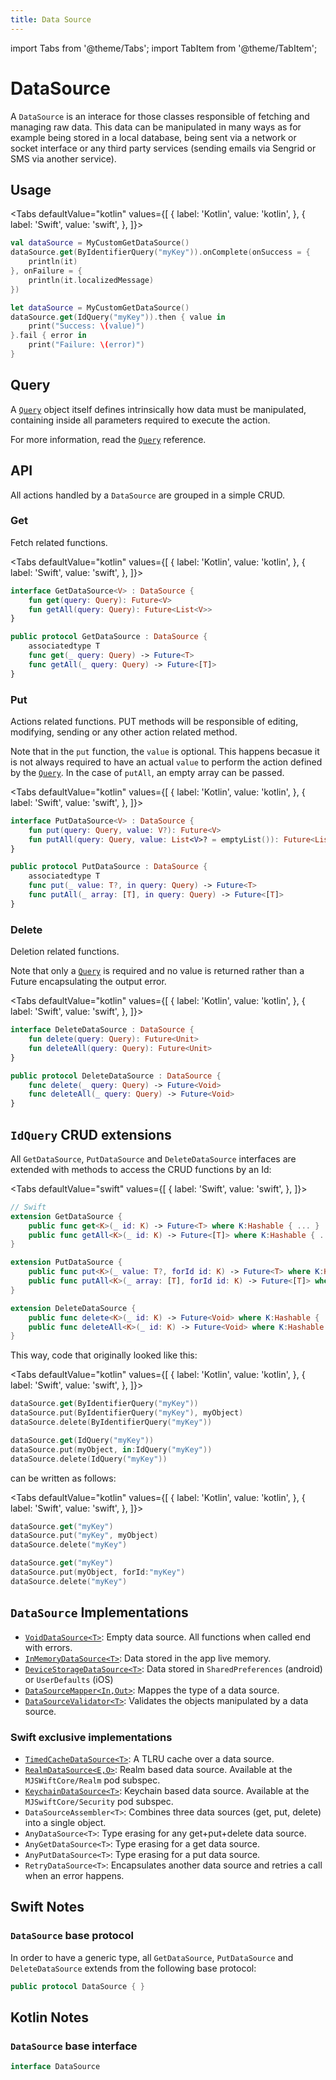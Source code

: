 ```yaml
---
title: Data Source
---
```


import Tabs from '@theme/Tabs';
import TabItem from '@theme/TabItem';

# DataSource

A `DataSource` is an interace for those classes responsible of fetching and managing raw data. This data can be manipulated in many ways as for example being stored in a local database, being sent via a network or socket interface or any third party services (sending emails via Sengrid or SMS via another service).

## Usage

<Tabs defaultValue="kotlin" values={[
    { label: 'Kotlin', value: 'kotlin', },
    { label: 'Swift', value: 'swift', },
]}>
<TabItem value="kotlin">

```kotlin
val dataSource = MyCustomGetDataSource()
dataSource.get(ByIdentifierQuery("myKey")).onComplete(onSuccess = {
    println(it)
}, onFailure = {
    println(it.localizedMessage)
})
```

</TabItem>
<TabItem value="swift">

```swift
let dataSource = MyCustomGetDataSource()
dataSource.get(IdQuery("myKey")).then { value in
    print("Success: \(value)")
}.fail { error in 
    print("Failure: \(error)")
}
```

</TabItem>
</Tabs>

## Query

A [`Query`](Query.md) object itself defines intrinsically how data must be manipulated, containing inside all parameters required to execute the action.

For more information, read the [`Query`](Query.md) reference.

## API

All actions handled by a `DataSource` are grouped in a simple CRUD.

### Get

Fetch related functions.

<Tabs defaultValue="kotlin" values={[
    { label: 'Kotlin', value: 'kotlin', },
    { label: 'Swift', value: 'swift', },
]}>
<TabItem value="kotlin">

```kotlin
interface GetDataSource<V> : DataSource {
    fun get(query: Query): Future<V>
    fun getAll(query: Query): Future<List<V>>
}
```

</TabItem>
<TabItem value="swift">

```swift
public protocol GetDataSource : DataSource {
    associatedtype T
    func get(_ query: Query) -> Future<T>
    func getAll(_ query: Query) -> Future<[T]>
}
```

</TabItem>
</Tabs>

### Put

Actions related functions. PUT methods will be responsible of editing, modifying, sending or any other action related method.

Note that in the `put` function, the `value` is optional. This happens becasue it is not always required to have an actual `value` to perform the action defined by the [`Query`](Query.md). In the case of `putAll`, an empty array can be passed.

<Tabs defaultValue="kotlin" values={[
    { label: 'Kotlin', value: 'kotlin', },
    { label: 'Swift', value: 'swift', },
]}>
<TabItem value="kotlin">

```kotlin
interface PutDataSource<V> : DataSource {
    fun put(query: Query, value: V?): Future<V>
    fun putAll(query: Query, value: List<V>? = emptyList()): Future<List<V>>
}
```

</TabItem>
<TabItem value="swift">

```swift
public protocol PutDataSource : DataSource {
    associatedtype T
    func put(_ value: T?, in query: Query) -> Future<T>
    func putAll(_ array: [T], in query: Query) -> Future<[T]>
}
```

</TabItem>
</Tabs>

### Delete

Deletion related functions.

Note that only a [`Query`](Query.md) is required and no value is returned rather than a Future encapsulating the output error.

<Tabs defaultValue="kotlin" values={[
    { label: 'Kotlin', value: 'kotlin', },
    { label: 'Swift', value: 'swift', },
]}>
<TabItem value="kotlin">

```kotlin
interface DeleteDataSource : DataSource {
    fun delete(query: Query): Future<Unit>
    fun deleteAll(query: Query): Future<Unit>
}
```

</TabItem>
<TabItem value="swift">

```swift
public protocol DeleteDataSource : DataSource {
    func delete(_ query: Query) -> Future<Void>
    func deleteAll(_ query: Query) -> Future<Void>
}
```

</TabItem>
</Tabs>

## `IdQuery` CRUD extensions

All  `GetDataSource`, `PutDataSource` and `DeleteDataSource` interfaces are extended with methods to access the CRUD functions by an Id:

<Tabs defaultValue="swift" values={[
    { label: 'Swift', value: 'swift', },
]}>
<TabItem value="swift">

```swift
// Swift
extension GetDataSource {
    public func get<K>(_ id: K) -> Future<T> where K:Hashable { ... }
    public func getAll<K>(_ id: K) -> Future<[T]> where K:Hashable { ... }
}

extension PutDataSource {
    public func put<K>(_ value: T?, forId id: K) -> Future<T> where K:Hashable { ... }
    public func putAll<K>(_ array: [T], forId id: K) -> Future<[T]> where K:Hashable { ... }
}

extension DeleteDataSource {
    public func delete<K>(_ id: K) -> Future<Void> where K:Hashable { ... }
    public func deleteAll<K>(_ id: K) -> Future<Void> where K:Hashable { ... }
}
```

</TabItem>
</Tabs>

This way, code that originally looked like this:

<Tabs defaultValue="kotlin" values={[
    { label: 'Kotlin', value: 'kotlin', },
    { label: 'Swift', value: 'swift', },
]}>
<TabItem value="kotlin">

```kotlin
dataSource.get(ByIdentifierQuery("myKey"))
dataSource.put(ByIdentifierQuery("myKey"), myObject)
dataSource.delete(ByIdentifierQuery("myKey"))
```

</TabItem>
<TabItem value="swift">

```swift
dataSource.get(IdQuery("myKey"))
dataSource.put(myObject, in:IdQuery("myKey"))
dataSource.delete(IdQuery("myKey"))
```

</TabItem>
</Tabs>

can be written as follows:

<Tabs defaultValue="kotlin" values={[
    { label: 'Kotlin', value: 'kotlin', },
    { label: 'Swift', value: 'swift', },
]}>
<TabItem value="kotlin">

```kotlin
dataSource.get("myKey")
dataSource.put("myKey", myObject)
dataSource.delete("myKey")
```

</TabItem>
<TabItem value="swift">

```swift
dataSource.get("myKey")
dataSource.put(myObject, forId:"myKey")
dataSource.delete("myKey")
```

</TabItem>
</Tabs>

## `DataSource` Implementations

- [`VoidDataSource<T>`](VoidDataSource.md): Empty data source. All functions when called end with errors.
- [`InMemoryDataSource<T>`](InMemoryDataSource.md): Data stored in the app live memory.
- [`DeviceStorageDataSource<T>`](DeviceStorageDataSource.md): Data stored in `SharedPreferences` (android) or `UserDefaults` (iOS)
- [`DataSourceMapper<In,Out>`](DataSourceMapper.md): Mappes the type of a data source.
- [`DataSourceValidator<T>`](DataSourceValidator.md): Validates the objects manipulated by a data source.

### Swift exclusive implementations

- [`TimedCacheDataSource<T>`](TimedCacheDataSource.md): A TLRU cache over a data source.
- [`RealmDataSource<E,O>`](RealmDataSource.md): Realm based data source. Available at the `MJSWiftCore/Realm` pod subspec.
- [`KeychainDataSource<T>`](KeychainDataSource.md): Keychain based data source. Available at the `MJSwiftCore/Security` pod subspec.
- `DataSourceAssembler<T>`: Combines three data sources (get, put, delete) into a single object.
- `AnyDataSource<T>`: Type erasing for any get+put+delete data source.
- `AnyGetDataSource<T>`: Type erasing for a get data source.
- `AnyPutDataSource<T>`: Type erasing for a put data source.
- `RetryDataSource<T>`: Encapsulates another data source and retries a call when an error happens.

## Swift Notes

### `DataSource` base protocol

In order to have a generic type, all `GetDataSource`, `PutDataSource` and `DeleteDataSource` extends from the following base protocol:

```swift
public protocol DataSource { }
```

## Kotlin Notes

### `DataSource` base interface

```kotlin
interface DataSource
```
